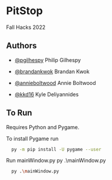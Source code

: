 
# PitStop

Fall Hacks 2022




## Authors


- [@pgilhespy](https://www.github.com/pgilhespy) Philip Gilhespy

- [@brandankwok](https://www.github.com/brandankwok) Brandan Kwok

- [@annieboltwood](https://www.github.com/annieboltwood) Annie Boltwood

- [@kkd16](https://www.github.com/kkd16) Kyle Deliyannides



## To Run

Requires Python and Pygame.

To install Pygame run

```bash
  py -m pip install -U pygame --user
```

Run mainWindow.py
py .\mainWindow.py
```bash
  py .\mainWindow.py
```
